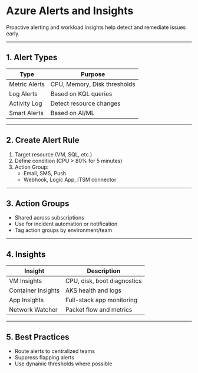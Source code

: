 
# Azure Alerts and Insights

Proactive alerting and workload insights help detect and remediate issues early.

---

## 1. Alert Types

| Type         | Purpose                     |
|--------------|-----------------------------|
| Metric Alerts| CPU, Memory, Disk thresholds|
| Log Alerts   | Based on KQL queries        |
| Activity Log | Detect resource changes     |
| Smart Alerts | Based on AI/ML              |

---

## 2. Create Alert Rule

1. Target resource (VM, SQL, etc.)
2. Define condition (CPU > 80% for 5 minutes)
3. Action Group:
   - Email, SMS, Push
   - Webhook, Logic App, ITSM connector

---

## 3. Action Groups

- Shared across subscriptions
- Use for incident automation or notification
- Tag action groups by environment/team

---

## 4. Insights

| Insight      | Description                        |
|--------------|------------------------------------|
| VM Insights  | CPU, disk, boot diagnostics        |
| Container Insights | AKS health and logs          |
| App Insights | Full-stack app monitoring          |
| Network Watcher | Packet flow and metrics         |

---

## 5. Best Practices

- Route alerts to centralized teams
- Suppress flapping alerts
- Use dynamic thresholds where possible
